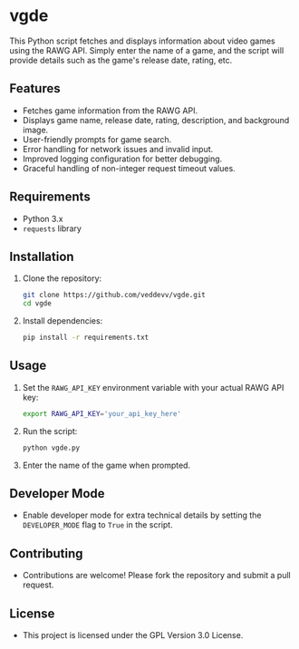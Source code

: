 # vgde

This Python script fetches and displays information about video games using the RAWG API. Simply enter the name of a game, and the script will provide details such as the game's release date, rating, etc.

## Features
- Fetches game information from the RAWG API.
- Displays game name, release date, rating, description, and background image.
- User-friendly prompts for game search.
- Error handling for network issues and invalid input.
- Improved logging configuration for better debugging.
- Graceful handling of non-integer request timeout values.

## Requirements
- Python 3.x
- `requests` library

## Installation
1. Clone the repository:
    ```sh
    git clone https://github.com/veddevv/vgde.git
    cd vgde
    ```

2. Install dependencies:
    ```sh
    pip install -r requirements.txt
    ```

## Usage
1. Set the `RAWG_API_KEY` environment variable with your actual RAWG API key:
    ```sh
    export RAWG_API_KEY='your_api_key_here'
    ```

2. Run the script:
    ```sh
    python vgde.py
    ```

3. Enter the name of the game when prompted.

## Developer Mode
- Enable developer mode for extra technical details by setting the `DEVELOPER_MODE` flag to `True` in the script.

## Contributing
- Contributions are welcome! Please fork the repository and submit a pull request.

## License
- This project is licensed under the GPL Version 3.0 License.
